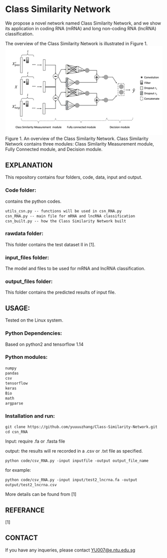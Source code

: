 # Class Similarity Network
We propose a novel network named Class Similarity Network, and we show its application in coding RNA (mRNA) and long non-coding RNA (lncRNA) classification.

The overview of the Class Similarity Network is illustrated in Figure 1. 
![alt text](https://github.com/yuuuuzhang/Class-Similarity-Network/blob/main/fig1.png)
Figure 1. An overview of the Class Similarity Network. Class Similarity Network contains three modules: Class Similarity Measurement module, Fully Connected module, and Decision module.


## EXPLANATION
This repository contains four folders, code, data, input and output.

### Code folder:
contains the python codes.  
```
utils_csn.py -- functions will be used in csn_RNA.py  
csn_RNA.py -- main file for mRNA and lncRNA classification  
csn_built.py -- how the Class Similarity Network built
```
### rawdata folder:
This folder contains the test dataset II in [1].

### input_files folder:
The model and files to be used for mRNA and lncRNA classification.

### output_files folder:
This folder contains the predicted results of input file.

## USAGE:
Tested on the Linux system. 

### Python Dependencies:
Based on python2 and tensorflow 1.14 
  
### Python modules:  
```
numpy  
pandas  
csv  
tensorflow
keras
Bio
math
argparse
```
### Installation and run:
```
git clone https://github.com/yuuuuzhang/Class-Similarity-Network.git
cd csn_RNA
```

Input: require .fa or .fasta file

output: the results will re recorded in a .csv or .txt file as specified. 
```
python code/csv_RNA.py -input inputfile -output output_file_name
```
for example:
```
python code/csv_RNA.py -input input/test2_lncrna.fa -output output/test2_lncrna.csv

```

More details can be found from [1]

## REFERANCE
[1] 

## CONTACT
If you have any inqueries, please contact YU007@e.ntu.edu.sg

